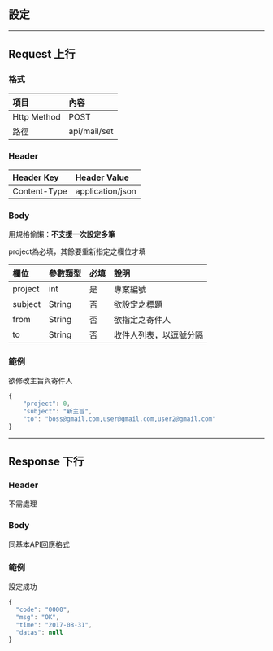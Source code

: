 ## 設定

---

## Request 上行

### 格式

| 項目 | 內容 |
| :--- | :--- |
| Http Method | POST |
| 路徑 | api/mail/set |

### Header

| Header Key | Header Value |
| :--- | :--- |
| Content-Type | application/json |

### Body

用規格偷懶：**不支援一次設定多筆**

project為必填，其餘要重新指定之欄位才填

| 欄位 | 參數類型 | 必填 | 說明 |
| :--- | :--- | :--- | :--- |
| project | int | 是 | 專案編號 |
| subject | String | 否 | 欲設定之標題 |
| from | String | 否 | 欲指定之寄件人 |
| to | String | 否 | 收件人列表，以逗號分隔 |

### 範例

欲修改主旨與寄件人

```js
{
    "project": 0,
    "subject": "新主旨",
    "to": "boss@gmail.com,user@gmail.com,user2@gmail.com"
}
```

---

## Response 下行

### Header

不需處理

### Body

同基本API回應格式

### 範例

設定成功

```js
{
  "code": "0000",
  "msg": "OK",
  "time": "2017-08-31",
  "datas": null
}
```



